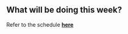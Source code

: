 ## What will be doing this week?

Refer to the schedule [**here**](/course/syllabus/developer/projects/TFB-build-1/schedule/)
